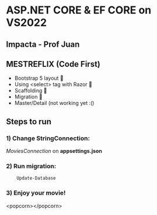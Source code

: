 # ASP.NET CORE & EF CORE on VS2022

## Impacta - Prof Juan

## MESTREFLIX (Code First)

* Bootstrap 5 layout :100:
* Using \<select> tag with Razor :100:
* Scaffolding :100:
* Migration :100:
* Master/Detail (not working yet :()

## Steps to run

### 1) Change StringConnection:

*MoviesConnection* on <b>appsettings.json</b>

### 2) Run migration:

        Update-Database

### 3) Enjoy your movie!

\<popcorn>\</popcorn>